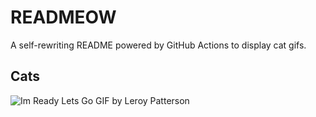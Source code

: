 # READMEOW

A self-rewriting README powered by GitHub Actions to display cat gifs.

## Cats

![Im Ready Lets Go GIF by Leroy Patterson](https://media4.giphy.com/media/CjmvTCZf2U3p09Cn0h/200.gif?cid=9acd02da5ouq3jvg5f6kz3lj5nyrie6tkcyc9icvsg63yzj2&ep=v1_gifs_search&rid=200.gif&ct=g)

